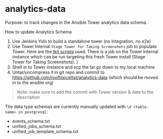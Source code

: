 # analytics-data
Purpose: to track changes in the Ansible Tower analytics data schema.  


How to update Analytics Schema
1. Use Jenkins Yolo to build a standalone tower (no Integration, no e2e)
2. Use Tower Internal `Stage Tower for Taking Screenshots` job to populate Tower.  Here are the [tkit scripts](https://github.com/ansible/ansible-engineering/pull/64/files) used.  There is a job on the Tower Internal instance which can be run targeting this fresh Tower install (Stage Tower for Taking Screenshots).
)
3. Shell in to Tower instance and scp the tar.gz down to my local machine
4. Untar/uncompress it in git repo and commit to https://github.com/rooftopcellist/analytics-data (which should be moved in to the ansible org)

 > Note: make sure to add the commit with Tower version & date to the description


 The data type schemas are currently manually updated with `\d <table-name> in postgresql`:
 * events_schema.txt
 * unified_jobs_schema.txt
 * unified_job_template_schema.txt